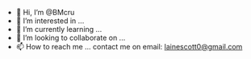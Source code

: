 - 👋 Hi, I’m @BMcru
- 👀 I’m interested in ...
- 🌱 I’m currently learning ...
- 💞️ I’m looking to collaborate on ...
- 📫 How to reach me ... contact me on email: lainescott0@gmail.com

<!---
BMcru/BMcru is a ✨ special ✨ repository because its `README.md` (this file) appears on your GitHub profile.
You can click the Preview link to take a look at your changes.
--->
